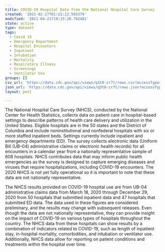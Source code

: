 ```yaml
---
title: COVID-19 Hospital Data from the National Hospital Care Survey
created: '2021-02-27T01:21:13.503379'
modified: '2021-04-21T19:33:20.792481'
state: active
type: dataset
tags:
  - Covid 19
  - Emergency Department
  - Hospital Encounters
  - Inpatient
  - Intubation
  - Mortality
  - Respiratory Illness
  - Screenings
  - Ventilator Use
groups: []
csv_url: 'https://data.cdc.gov/api/views/q3t8-zr7t/rows.csv?accessType=DOWNLOAD'
json_url: 'https://data.cdc.gov/api/views/q3t8-zr7t/rows.json?accessType=DOWNLOAD'
layout: post

---
```

The National Hospital Care Survey (NHCS), conducted by the National Center for Health Statistics, collects data on patient care in hospital-based settings to describe patterns of health care delivery and utilization in the United States. Eligible hospitals are in the 50 states and the District of Columbia and include noninstitutional and nonfederal hospitals with six or more staffed inpatient beds.  Settings currently include inpatient and emergency departments (ED). The survey collects electronic data (Uniform Bill (UB–04) administrative claims or electronic health records) for all encounters in a calendar year from a nationally representative sample of 608 hospitals. NHCS contributes data that may inform public health emergencies as the survey is designed to capture emerging diseases and viruses that require hospitalizations, including COVID-19 encounters. The 2020 NHCS is not yet fully operational so it is important to note that these data are not nationally representative.

The NHCS results provided on COVID-19 hospital use are from UB–04 administrative claims data from March 18, 2020 through December 29, 2020 from 50 hospitals that submitted inpatient data and 47 hospitals that submitted ED data. The data used in these figures are considered preliminary, and the results may change with subsequent releases. Even though the data are not nationally representative, they can provide insight on the impact of COVID-19 on various types of hospitals throughout the country. The NHCS data from these hospitals can show results by a combination of indicators related to COVID-19, such as length of inpatient stay, in-hospital mortality, comorbidities, and intubation or ventilator use. Additionally, NHCS data allow for reporting on patient conditions and treatments within the hospital over time.
